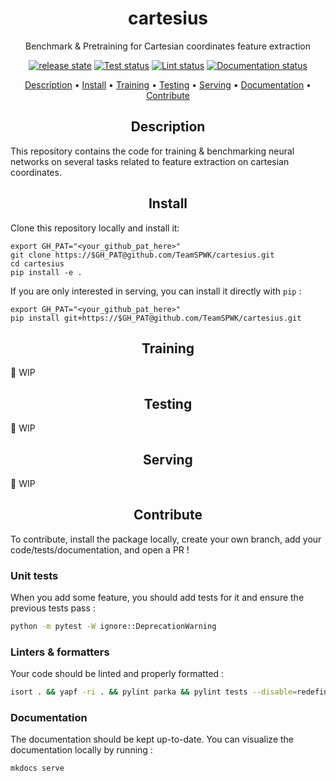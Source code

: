 <h1 align="center">cartesius</h1>
<p align="center">Benchmark & Pretraining for Cartesian coordinates feature extraction</p>

<p align="center"><a href="https://github.com/TeamSPWK/parka/releases"><img src="https://img.shields.io/badge/release-v0.0-blue" alt="release state" /></a>
<a href="https://github.com/TeamSPWK/cartesius/actions/workflows/pytest.yml"><img src="https://github.com/TeamSPWK/cartesius/actions/workflows/pytest.yml/badge.svg" alt="Test status" /></a>
<a href="https://github.com/TeamSPWK/cartesius/actions/workflows/lint.yml"><img src="https://github.com/TeamSPWK/cartesius/actions/workflows/lint.yml/badge.svg" alt="Lint status" /></a>
<a href="https://spwk-cartesius.readthedocs-hosted.com/en/latest/?badge=latest"><img src="https://readthedocs.com/projects/spwk-cartesius/badge/?version=latest&token=4f00a10a35b095a9d3d6284b9e16c39dee69d162b74190094b88d0583c412d0a" alt="Documentation status" /></a>

<p align="center">
  <a href="#description">Description</a> •
  <a href="#install">Install</a> •
  <a href="#training">Training</a> •
  <a href="#testing">Testing</a> •
  <a href="#serving">Serving</a> •
  <a href="https://spwk-cartesius.readthedocs-hosted.com/en/latest/">Documentation</a> •
  <a href="#contribute">Contribute</a>
  
</p>

<h2 align="center">Description</h2>

This repository contains the code for training & benchmarking neural networks on several tasks related to feature extraction on cartesian coordinates.


<h2 align="center">Install</h2>

Clone this repository locally and install it:

```console
export GH_PAT="<your_github_pat_here>"
git clone https://$GH_PAT@github.com/TeamSPWK/cartesius.git
cd cartesius
pip install -e .
```

If you are only interested in serving, you can install it directly with `pip` :
```console
export GH_PAT="<your_github_pat_here>"
pip install git+https://$GH_PAT@github.com/TeamSPWK/cartesius.git
```

<h2 align="center">Training</h2>

🚧 WIP

<h2 align="center">Testing</h2>

🚧 WIP

<h2 align="center">Serving</h2>

🚧 WIP

<h2 align="center">Contribute</h2>

To contribute, install the package locally, create your own branch, add your code/tests/documentation, and open a PR !

### Unit tests

When you add some feature, you should add tests for it and ensure the previous tests pass :

```bash
python -m pytest -W ignore::DeprecationWarning
```

### Linters & formatters

Your code should be linted and properly formatted :

```bash
isort . && yapf -ri . && pylint parka && pylint tests --disable=redefined-outer-name
```

### Documentation

The documentation should be kept up-to-date. You can visualize the documentation locally by running :

```bash
mkdocs serve
```